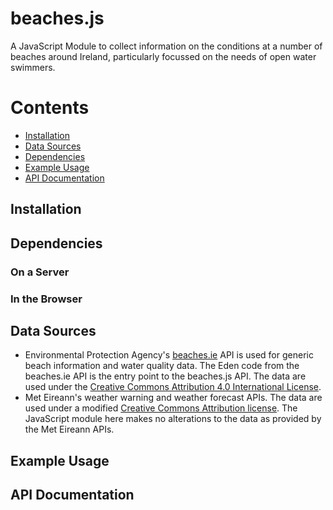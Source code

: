 # beaches.js

A JavaScript Module to collect information on the conditions at a number of beaches around Ireland, particularly focussed on the needs of open water swimmers.

# Contents

  - [Installation](#installation)
  - [Data Sources](#data-sources)
  - [Dependencies](#dependencies)
  - [Example Usage](#example-usage)
  - [API Documentation](#api-documentation)

## Installation

## Dependencies

### On a Server

### In the Browser

## Data Sources

  - Environmental Protection Agency's [beaches.ie](https://www.beaches.ie/about/) API is used for generic beach information and water quality data. The Eden code from the beaches.ie API is the entry point to the beaches.js API. The data are used under the [Creative Commons Attribution 4.0 International License](https://creativecommons.org/licenses/by/4.0/).
  - Met Eireann's weather warning and weather forecast APIs. The data are used under a modified [Creative Commons Attribution license](https://www.met.ie/cms/assets/uploads/2018/05/Met-%C3%89ireann-Open-Data-Custom-Licence_Final.odt). The JavaScript module here makes no alterations to the data as provided by the Met Eireann APIs.

## Example Usage

## API Documentation